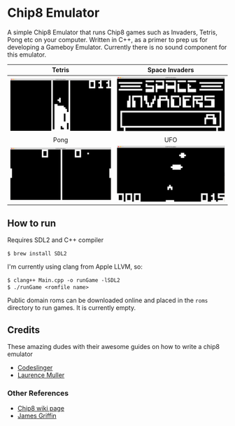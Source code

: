 # Chip8 Emulator

A simple Chip8 Emulator that runs Chip8 games such as Invaders, Tetris, Pong etc on your computer. Written in C++, as a primer to prep us for developing a Gameboy Emulator. Currently there is no sound component for this emulator.

Tetris                    | Space Invaders
:------------------------:|:-----------------------------------:
![Tetris](pics/Tetris.png)|![Space Invaders](pics/Invaders.png)
Pong                      | UFO
![Pong](pics/Pong.png)    |![UFO](pics/UFO.png)

## How to run
Requires SDL2 and C++ compiler
```
$ brew install SDL2
```

I'm currently using clang from Apple LLVM, so:
```
$ clang++ Main.cpp -o runGame -lSDL2
$ ./runGame <romfile name>
```

Public domain roms can be downloaded online and placed in the `roms` directory to run games. It is currently empty.

## Credits
These amazing dudes with their awesome guides on how to write a chip8 emulator

- [Codeslinger](http://www.codeslinger.co.uk/pages/projects/chip8.html)
- [Laurence Muller](http://www.multigesture.net/articles/how-to-write-an-emulator-chip-8-interpreter/)

### Other References
- [Chip8 wiki page](https://en.wikipedia.org/wiki/CHIP-8)
- [James Griffin](https://github.com/JamesGriffin/CHIP-8-Emulator)